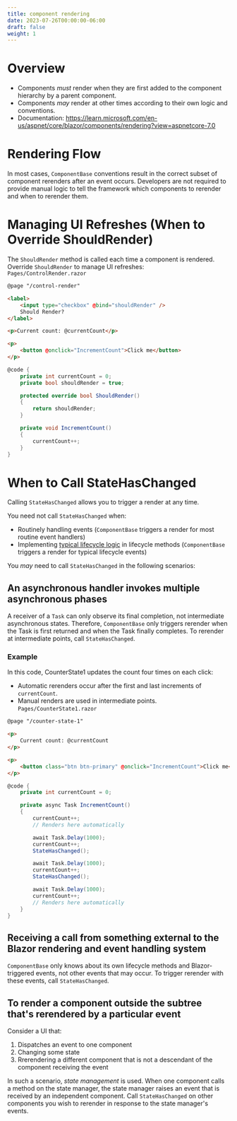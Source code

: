```yaml
---
title: component rendering
date: 2023-07-26T00:00:00-06:00
draft: false
weight: 1
---
```


# Overview
- Components *must* render when they are first added to the component hierarchy by a parent component.
- Components *may* render at other times according to their own logic and conventions.
- Documentation: https://learn.microsoft.com/en-us/aspnet/core/blazor/components/rendering?view=aspnetcore-7.0

# Rendering Flow
In most cases, `ComponentBase` conventions result in the correct subset of component rerenders after an event occurs.  Developers are not required to provide manual logic to tell the framework which components to rerender and when to rerender them.

# Managing UI Refreshes (When to Override ShouldRender)
The `ShouldRender` method is called each time a component is rendered.  Override `ShouldRender` to manage UI refreshes:  
`Pages/ControlRender.razor`
```html
@page "/control-render"

<label>
    <input type="checkbox" @bind="shouldRender" />
    Should Render?
</label>

<p>Current count: @currentCount</p>

<p>
    <button @onclick="IncrementCount">Click me</button>
</p>
```
```cs
@code {
    private int currentCount = 0;
    private bool shouldRender = true;

    protected override bool ShouldRender()
    {
        return shouldRender;
    }

    private void IncrementCount()
    {
        currentCount++;
    }
}
```

# When to Call StateHasChanged
Calling `StateHasChanged` allows you to trigger a render at any time.

You need not call `StateHasChanged` when:
- Routinely handling events (`ComponentBase` triggers a render for most routine event handlers)
- Implementing [typical lifecycle logic](../overview/) in lifecycle methods (`ComponentBase` triggers a render for typical lifecycle events) 

You *may* need to call `StateHasChanged` in the following scenarios:

## An asynchronous handler invokes multiple asynchronous phases
A receiver of a `Task` can only observe its final completion, not intermediate asynchronous states.  Therefore, `ComponentBase` only triggers rerender when the Task is first returned and when the Task finally completes.  To rerender at intermediate points, call `StateHasChanged`.

### Example
In this code, CounterState1 updates the count four times on each click:
- Automatic rerenders occur after the first and last increments of `currentCount`.
- Manual renders are used in intermediate points.
`Pages/CounterState1.razor`
```html
@page "/counter-state-1"

<p>
    Current count: @currentCount
</p>

<p>
    <button class="btn btn-primary" @onclick="IncrementCount">Click me</button>
</p>
```
```cs
@code {
    private int currentCount = 0;

    private async Task IncrementCount()
    {
        currentCount++;
        // Renders here automatically

        await Task.Delay(1000);
        currentCount++;
        StateHasChanged();

        await Task.Delay(1000);
        currentCount++;
        StateHasChanged();

        await Task.Delay(1000);
        currentCount++;
        // Renders here automatically
    }
}
```

## Receiving a call from something external to the Blazor rendering and event handling system
`ComponentBase` only knows about its own lifecycle methods and Blazor-triggered events, not other events that may occur.  To trigger rerender with these events, call `StateHasChanged`.

## To render a component outside the subtree that's rerendered by a particular event
Consider a UI that:
1. Dispatches an event to one component
2. Changing some state
3. Rrerendering a different component that is not a descendant of the component receiving the event

In such a scenario, *state management* is used.  When one component calls a method on the state manager, the state manager raises an event that is received by an independent component.  Call `StateHasChanged` on other components you wish to rerender in response to the state manager's events.
